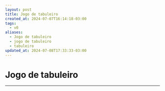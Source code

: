 ```yaml
---
layout: post
title: Jogo de tabuleiro
created_at: 2024-07-07T16:14:18-03:00
tags:
  - v0
aliases:
  - Jogo de tabuleiro
  - jogo de tabuleiro
  - tabuleiro
updated_at: 2024-07-08T17:33:33-03:00
---
```

# Jogo de tabuleiro
----

